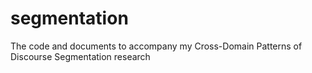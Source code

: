 # segmentation
The code and documents to accompany my Cross-Domain Patterns of Discourse Segmentation research
